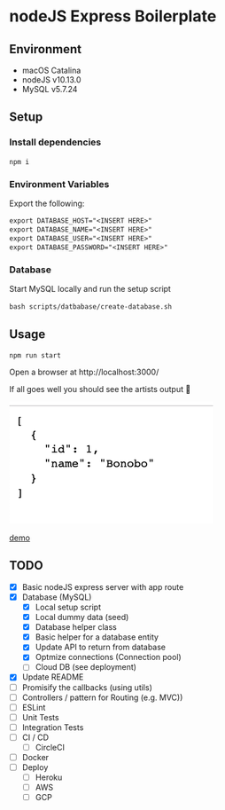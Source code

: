 # nodeJS Express Boilerplate

## Environment

- macOS Catalina
- nodeJS v10.13.0
- MySQL v5.7.24

## Setup

### Install dependencies

    npm i

### Environment Variables

Export the following:

    export DATABASE_HOST="<INSERT HERE>"
    export DATABASE_NAME="<INSERT HERE>"
    export DATABASE_USER="<INSERT HERE>"
    export DATABASE_PASSWORD="<INSERT HERE>"

### Database

Start MySQL locally and run the setup script

  `bash scripts/datbabase/create-database.sh`

## Usage

    npm run start

Open a browser at http://localhost:3000/ 

If all goes well you should see the artists output 🎉

![api output screehnshot](./docs/images/demo.png "api output screenshot")


[demo](./docs/images/demo/jpg)

## TODO

- [x] Basic nodeJS express server with app route
- [x] Database (MySQL)
  - [x] Local setup script
  - [x] Local dummy data (seed)
  - [x] Database helper class
  - [x] Basic helper for a database entity 
  - [x] Update API to return from database 
  - [x] Optmize connections (Connection pool)
  - [ ] Cloud DB (see deployment)
- [x] Update README
- [ ] Promisify the callbacks (using utils)
- [ ] Controllers / pattern for Routing (e.g. MVC))
- [ ] ESLint
- [ ] Unit Tests
- [ ] Integration Tests
- [ ] CI / CD
  - [ ] CircleCI
- [ ] Docker
- [ ] Deploy
  - [ ] Heroku
  - [ ] AWS
  - [ ] GCP